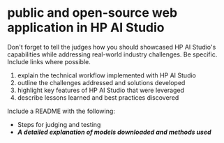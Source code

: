 # public and open-source web application in HP AI Studio


Don't forget to tell the judges how you should showcased HP AI Studio's capabilities while addressing real-world industry challenges. Be specific. Include links where possible.

1. explain the technical workflow implemented with HP AI Studio 
2. outline the challenges addressed and solutions developed 
3. highlight key features of HP AI Studio that were leveraged 
4. describe lessons learned and best practices discovered 


Include a README with the following: 

- Steps for judging and testing 
- *******A detailed explanation of models downloaded and methods used*******
